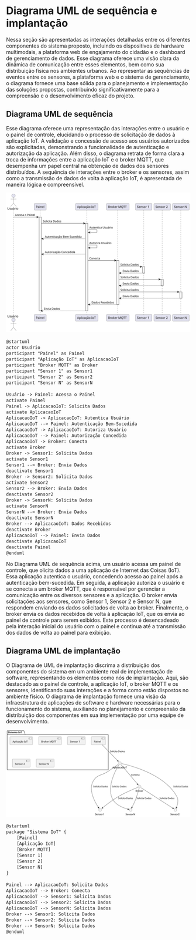 # Diagrama UML de sequência e implantação

Nessa seção são apresentadas as interações detalhadas entre os diferentes componentes do sistema proposto, incluindo os dispositivos de hardware multimodais, a plataforma web de engajamento do cidadão e o dashboard de gerenciamento de dados. Esse diagrama oferece uma visão clara da dinâmica de comunicação entre esses elementos, bem como sua distribuição física nos ambientes urbanos. Ao representar as sequências de eventos entre os sensores, a plataforma web e o sistema de gerenciamento, o diagrama fornece uma base sólida para o planejamento e implementação das soluções propostas, contribuindo significativamente para a compreensão e o desenvolvimento eficaz do projeto.

## Diagrama UML de sequência

Esse diagrama oferece uma representação das interações entre o usuário e o painel de controle, elucidando o processo de solicitação de dados à aplicação IoT. A validação e concessão de acesso aos usuários autorizados são explicitadas, demonstrando a funcionalidade de autenticação e autorização da aplicação. Além disso, o diagrama retrata de forma clara a troca de informações entre a aplicação IoT e o broker MQTT, que desempenha um papel central na obtenção de dados dos sensores distribuídos. A sequência de interações entre o broker e os sensores, assim como a transmissão de dados de volta à aplicação IoT, é apresentada de maneira lógica e compreensível.

![Diagrama UML de sequencia](../../../static/img/uml-sequencia.svg)

```
@startuml
actor Usuário
participant "Painel" as Painel
participant "Aplicação IoT" as AplicacaoIoT
participant "Broker MQTT" as Broker
participant "Sensor 1" as Sensor1
participant "Sensor 2" as Sensor2
participant "Sensor N" as SensorN

Usuário -> Painel: Acessa o Painel
activate Painel
Painel -> AplicacaoIoT: Solicita Dados
activate AplicacaoIoT
AplicacaoIoT -> AplicacaoIoT: Autentica Usuário
AplicacaoIoT --> Painel: Autenticação Bem-Sucedida
AplicacaoIoT -> AplicacaoIoT: Autoriza Usuário
AplicacaoIoT --> Painel: Autorização Concedida
AplicacaoIoT -> Broker: Conecta
activate Broker
Broker -> Sensor1: Solicita Dados
activate Sensor1
Sensor1 --> Broker: Envia Dados
deactivate Sensor1
Broker -> Sensor2: Solicita Dados
activate Sensor2
Sensor2 --> Broker: Envia Dados
deactivate Sensor2
Broker -> SensorN: Solicita Dados
activate SensorN
SensorN --> Broker: Envia Dados
deactivate SensorN
Broker --> AplicacaoIoT: Dados Recebidos
deactivate Broker
AplicacaoIoT --> Painel: Envia Dados
deactivate AplicacaoIoT
deactivate Painel
@enduml

```

No Diagrama UML de sequência acima, um usuário acessa um painel de controle, que olicita dados a uma aplicação de Internet das Coisas (IoT). Essa aplicação autentica o usuário, concedendo acesso ao painel após a autenticação bem-sucedida. Em seguida, a aplicação autoriza o usuário e se conecta a um broker MQTT, que é responsável por gerenciar a comunicação entre os diversos sensores e a aplicação. O broker envia solicitações aos sensores, como Sensor 1, Sensor 2 e Sensor N, que respondem enviando os dados solicitados de volta ao broker. Finalmente, o broker envia os dados recebidos de volta à aplicação IoT, que os envia ao painel de controle para serem exibidos. Este processo é desencadeado pela interação inicial do usuário com o painel e continua até a transmissão dos dados de volta ao painel para exibição.

## Diagrama UML de implantação

O Diagrama de UML de implantação discrima a distribuição dos componentes do sistema em um ambiente real de implementação de software, representando os elementos como nós de implantação. Aqui, são destacado as o painel de controle, a aplicação IoT, o broker MQTT e os sensores, identificando suas interações e a forma como estão dispostos no ambiente físico. O diagrama de implantação fornece uma visão da infraestrutura de aplicações de software e hardware necessárias para o funcionamento do sistema, auxiliando no planejamento e compreensão da distribuição dos componentes em sua implementação por uma equipe de desenvolvimento.

![Diagrama UML de implantacao](../../../static/img/uml-implantacao.svg)

```
@startuml
package "Sistema IoT" {
    [Painel]
    [Aplicação IoT]
    [Broker MQTT]
    [Sensor 1]
    [Sensor 2]
    [Sensor N]
}

Painel --> AplicacaoIoT: Solicita Dados
AplicacaoIoT --> Broker: Conecta
AplicacaoIoT --> Sensor1: Solicita Dados
AplicacaoIoT --> Sensor2: Solicita Dados
AplicacaoIoT --> SensorN: Solicita Dados
Broker --> Sensor1: Solicita Dados
Broker --> Sensor2: Solicita Dados
Broker --> SensorN: Solicita Dados
@enduml

```
